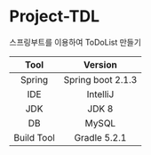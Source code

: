 # Project-TDL
스프링부트를 이용하여 ToDoList 만들기

| Tool | Version |
|:--------:|:--------:|
| Spring | Spring boot 2.1.3 |
| IDE | IntelliJ |
| JDK | JDK 8 |
| DB | MySQL |
| Build Tool | Gradle 5.2.1 |
